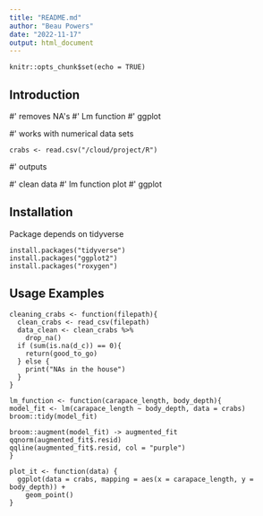 ```yaml
---
title: "README.md"
author: "Beau Powers"
date: "2022-11-17"
output: html_document
---
```


```{r setup, include=FALSE}
knitr::opts_chunk$set(echo = TRUE)
```

## Introduction

#' removes NA's 
#' Lm function
#' ggplot

#' works with numerical data sets

```{r}
crabs <- read.csv("/cloud/project/R")
```

#' outputs

#' clean data 
#' lm function plot
#' ggplot 

## Installation

Package depends on tidyverse

```{r}
install.packages("tidyverse")
install.packages("ggplot2")
install.packages("roxygen")
```

## Usage Examples



```{r}
cleaning_crabs <- function(filepath){
  clean_crabs <- read_csv(filepath)
  data_clean <- clean_crabs %>% 
    drop_na()
  if (sum(is.na(d_c)) == 0){
    return(good_to_go)
  } else {
    print("NAs in the house")
  }
}
```


```{r}
lm_function <- function(carapace_length, body_depth){
model_fit <- lm(carapace_length ~ body_depth, data = crabs)
broom::tidy(model_fit)

broom::augment(model_fit) -> augmented_fit
qqnorm(augmented_fit$.resid)
qqline(augmented_fit$.resid, col = "purple")
}
```


```{r}
plot_it <- function(data) {
  ggplot(data = crabs, mapping = aes(x = carapace_length, y = body_depth)) +
    geom_point()
}
```
